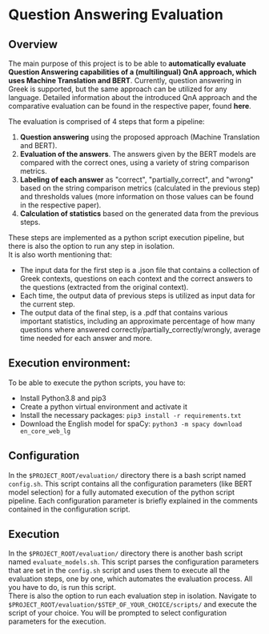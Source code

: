 # Question Answering Evaluation

## Overview
The main purpose of this project is to be able to **automatically evaluate Question Answering capabilities of a (multilingual) QnA approach, which uses Machine Translation and BERT**. Currently, question answering in Greek is supported, but the same approach can be utilized for any language. Detailed information about the introduced QnA approach and the comparative evaluation can be found in the respective paper, found **here**.

The evaluation is comprised of 4 steps that form a pipeline:
1. **Question answering** using the proposed approach (Machine Translation and BERT). 
2. **Evaluation of the answers**. The answers given by the BERT models are compared with the correct ones, using a variety of string comparison metrics. 
3. **Labeling of each answer** as "correct", "partially_correct", and "wrong" based on the string comparison metrics (calculated in the previous step) and thresholds values (more information on those values can be found in the respective paper).
4. **Calculation of statistics** based on the generated data from the previous steps.

These steps are implemented as a python script execution pipeline, but there is also the option to run any step in isolation.<br />
It is also worth mentioning that:
* The input data for the first step is a .json file that contains a collection of Greek contexts, questions on each context and the correct answers to the questions (extracted from the original context). 
* Each time, the output data of previous steps is utilized as input data for the current step. 
* The output data of the final step, is a .pdf that contains various important statistics, including an approximate percentage of how many questions where answered correctly/partially_correctly/wrongly, average time needed for each answer and more.


## Execution environment:
To be able to execute the python scripts, you have to:
* Install Python3.8 and pip3
* Create a python virtual environment and activate it
* Install the necessary packages: `pip3 install -r requirements.txt`
* Download the English model for spaCy: `python3 -m spacy download en_core_web_lg`	

## Configuration

In the `$PROJECT_ROOT/evaluation/` directory there is a bash script named `config.sh`. This script contains all the configuration parameters (like BERT model selection) for a fully automated execution of the python script pipeline. Each configuration parameter is briefly explained in the comments contained in the configuration script.


## Execution
In the `$PROJECT_ROOT/evaluation/` directory there is another bash script named `evaluate_models.sh`. This script parses the configuration parameters that are set in the `config.sh` script and uses them to execute all the evaluation steps, one by one, which automates the evaluation process. All you have to do, is run this script.
<br />
There is also the option to run each evaluation step in isolation. Navigate to `$PROJECT_ROOT/evaluation/$STEP_OF_YOUR_CHOICE/scripts/` and execute the script of your choice. You will be prompted to select configuration parameters for the execution.